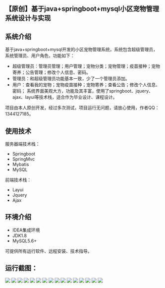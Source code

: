 ## 【原创】基于java+springboot+mysql小区宠物管理系统设计与实现

## 系统介绍

基于java+springboot+mysql开发的小区宠物管理系统，系统包含超级管理员，系统管理员、用户角色，功能如下：
- 超级管理员：管理员管理；用户管理；宠物分类；宠物管理；疫苗接种；宠物寄养；公告管理；修改个人信息、密码。
- 管理员：和超级管理员功能基本一致，少了一个管理员添加。
- 用户：查看我的宠物；宠物疫苗接种；宠物寄养；查看公告；修改个人信息、密码；
系统界面美观大方，功能及其丰富，使用了springboot、jquery、ajax、layui等技术栈，适合作为毕业设计、课程设计。

项目由本人原创开发，经过多次测试，项目运行无问题，请放心使用，作者QQ：1344127185。

## 使用技术

服务器端技术栈：

- Springboot
- SpringMvc
- Mybatis
- MySQL

前端技术栈：

- Layui
- Jquery
- Ajax

## 环境介绍

- IDEA集成环境
- JDK1.8
- MySQL5.6+

可提供所有运行软件、远程安装、技术指导。

## 运行截图：
![](https://github.com/itcoderyhl/petmgr/blob/main/images/1.png)
![](https://github.com/itcoderyhl/petmgr/blob/main/images/2.png)
![](https://github.com/itcoderyhl/petmgr/blob/main/images/3.png)
![](https://github.com/itcoderyhl/petmgr/blob/main/images/4.png)
![](https://github.com/itcoderyhl/petmgr/blob/main/images/5.png)
![](https://github.com/itcoderyhl/petmgr/blob/main/images/6.png)
![](https://github.com/itcoderyhl/petmgr/blob/main/images/7.png)
![](https://github.com/itcoderyhl/petmgr/blob/main/images/8.png)
![](https://github.com/itcoderyhl/petmgr/blob/main/images/9.png)
![](https://github.com/itcoderyhl/petmgr/blob/main/images/10.png)
![](https://github.com/itcoderyhl/petmgr/blob/main/images/11.png)
![](https://github.com/itcoderyhl/petmgr/blob/main/images/12.png)
![](https://github.com/itcoderyhl/petmgr/blob/main/images/13.png)
![](https://github.com/itcoderyhl/petmgr/blob/main/images/14.png)
![](https://github.com/itcoderyhl/petmgr/blob/main/images/15.png)
![](https://github.com/itcoderyhl/petmgr/blob/main/images/16.png)
